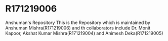 # R171219006
Anshuman's Repository
This is the Repository which is maintained by Anshuman Mishra(R171219006) and th collaborators include Dr. Monit Kapoor,
Akshat Kumar Mishra(R171219004) and Animesh Deka(R171219005)
